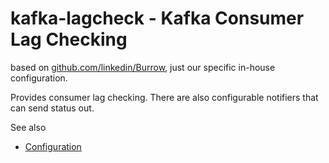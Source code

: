 # kafka-lagcheck - Kafka Consumer Lag Checking

based on [github.com/linkedin/Burrow](https://github.com/linkedin/Burrow), just our specific in-house configuration.

Provides consumer lag checking. There are also configurable notifiers that can send status out.

See also

* [Configuration](https://github.com/linkedin/Burrow/wiki/Configuration)
